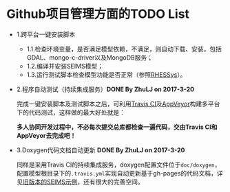 # Github项目管理方面的TODO List

+ 1.跨平台一键安装脚本
	+ 1.1.检查环境变量，是否满足模型依赖，不满足，则自动下载、安装，包括GDAL、mongo-c-driver以及MongoDB服务；
	+ 1.2.编译并安装SEIMS模型；
	+ 1.3.运行测试脚本检查模型功能是否正常（参照[RHESSys](https://github.com/RHESSys/RHESSys)）。

+ 2.程序自动测试（持续集成服务）**DONE By ZhuLJ on 2017-3-20**

	完成一键安装脚本及测试脚本之后，可利用[Travis CI](https://travis-ci.org/)及[AppVeyor](https://www.appveyor.com/)构建多平台下的代码测试，这样做的最大好处就是：

	**多人协同开发过程中，不必每次提交总库都检查一遍代码，交由Travis CI和AppVeyor去完成吧！**

+ 3.Doxygen代码文档自动更新 **DONE By ZhuLJ on 2017-3-20**

	同样是采用Travis CI的持续集成服务，doxygen配置文件位于`doc/doxygen`，配置模型根目录下的`.travis.yml`实现自动更新基于gh-pages的代码文档，详见[旧版本的SEIMS示例](http://seims.github.io/SEIMS/)，还有很大的完善空间。
